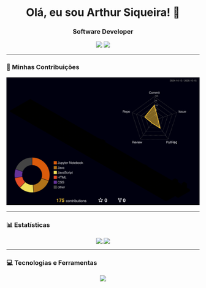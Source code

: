 <div align="center">
  
# Olá, eu sou Arthur Siqueira! 👋
### Software Developer

</div>

<div align="center"> 
  <a href="mailto:arthurhsiqueira02@gmail.com" target="_blank"><img src="https://img.shields.io/badge/Gmail-D14836?style=for-the-badge&logo=gmail&logoColor=white" target="_blank"></a>
  <a href="https://www.linkedin.com/in/arthurhenriquesiqueira" target="_blank"><img src="https://img.shields.io/badge/-LinkedIn-%230077B5?style=for-the-badge&logo=linkedin&logoColor=white" target="_blank"></a> 
</div>

---

### 🌃 Minhas Contribuições

<p align="center">
  <img src="./profile-3d-contrib/profile-night-rainbow.svg" alt="Minhas Contribuições 3D - Night Rainbow">
</p>


---

### 📊 Estatísticas

<div align="center">
  <a href="https://github.com/anuraghazra/github-readme-stats">
    <img height=150 align="center" src="https://github-readme-stats.vercel.app/api?username=arthur-siqueira&show_icons=true&theme=tokyonight&include_all_commits=true&count_private=true" />
  </a>
  <a href="https://github.com/anuraghazra/github-readme-stats">
    <img height=150 align="center" src="https://github-readme-stats.vercel.app/api/top-langs/?username=arthur-siqueira&layout=compact&theme=tokyonight&langs_count=8" />
  </a>
</div>

---

### 💻 Tecnologias e Ferramentas

<p align="center">
  <a href="https://skillicons.dev">
    <img src="https://skillicons.dev/icons?i=python,java,javascript,html,css,docker" />
  </a>
</p>
